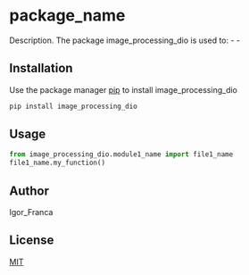 # package_name

Description. 
The package image_processing_dio is used to:
	- 
	-

## Installation

Use the package manager [pip](https://pip.pypa.io/en/stable/) to install image_processing_dio

```bash
pip install image_processing_dio
```

## Usage

```python
from image_processing_dio.module1_name import file1_name
file1_name.my_function()
```

## Author
Igor_Franca

## License
[MIT](https://choosealicense.com/licenses/mit/)
